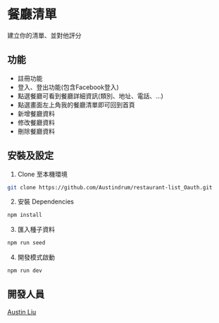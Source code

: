 # 餐廳清單
建立你的清單、並對他評分

## 功能
- 註冊功能
- 登入、登出功能(包含Facebook登入)
- 點選餐廳可看到餐廳詳細資訊(類別、地址、電話、...)
- 點選畫面左上角我的餐廳清單即可回到首頁
- 新增餐廳資料
- 修改餐廳資料
- 刪除餐廳資料
## 安裝及設定
1. Clone 至本機環境
```bash
git clone https://github.com/Austindrum/restaurant-list_Oauth.git
```
2. 安裝 Dependencies
```bash
npm install
```
3. 匯入種子資料
```bash
npm run seed
```
4. 開發模式啟動
```bash
npm run dev
```
## 開發人員
[Austin Liu](https://github.com/Austindrum)